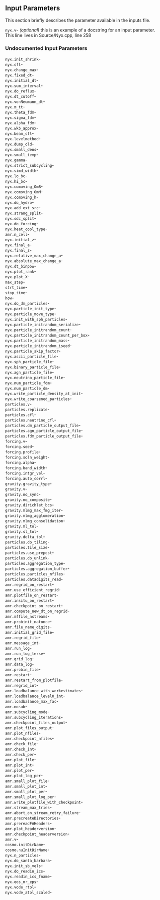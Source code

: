 ## Input Parameters
This section briefly describes the parameter available in the inputs file.

`nyx.v`- _(optional)_ this is an example of a docstring for an input parameter. This line lives in Source/Nyx.cpp, line 258  
### Undocumented Input Parameters

`nyx.init_shrink`-   
`nyx.cfl`-   
`nyx.change_max`-   
`nyx.fixed_dt`-   
`nyx.initial_dt`-   
`nyx.sum_interval`-   
`nyx.do_reflux`-   
`nyx.dt_cutoff`-   
`nyx.vonNeumann_dt`-   
`nyx.m_tt`-   
`nyx.theta_fdm`-   
`nyx.sigma_fdm`-   
`nyx.alpha_fdm`-   
`nyx.wkb_approx`-   
`nyx.beam_cfl`-   
`nyx.levelmethod`-   
`nyx.dump_old`-   
`nyx.small_dens`-   
`nyx.small_temp`-   
`nyx.gamma`-   
`nyx.strict_subcycling`-   
`nyx.simd_width`-   
`nyx.lo_bc`-   
`nyx.hi_bc`-   
`nyx.comoving_OmB`-   
`nyx.comoving_OmM`-   
`nyx.comoving_h`-   
`nyx.do_hydro`-   
`nyx.add_ext_src`-   
`nyx.strang_split`-   
`nyx.sdc_split`-   
`nyx.do_forcing`-   
`nyx.heat_cool_type`-   
`amr.n_cell`-   
`nyx.initial_z`-   
`nyx.final_a`-   
`nyx.final_z`-   
`nyx.relative_max_change_a`-   
`nyx.absolute_max_change_a`-   
`nyx.dt_binpow`-   
`nyx.plot_rank`-   
`nyx.plot_X`-   
`max_step`-   
`strt_time`-   
`stop_time`-   
`how`-   
`nyx.do_dm_particles`-   
`nyx.particle_init_type`-   
`nyx.particle_move_type`-   
`nyx.init_with_sph_particles`-   
`nyx.particle_initrandom_serialize`-   
`nyx.particle_initrandom_count`-   
`nyx.particle_initrandom_count_per_box`-   
`nyx.particle_initrandom_mass`-   
`nyx.particle_initrandom_iseed`-   
`nyx.particle_skip_factor`-   
`nyx.ascii_particle_file`-   
`nyx.sph_particle_file`-   
`nyx.binary_particle_file`-   
`nyx.agn_particle_file`-   
`nyx.neutrino_particle_file`-   
`nyx.num_particle_fdm`-   
`nyx.num_particle_dm`-   
`nyx.write_particle_density_at_init`-   
`nyx.write_coarsened_particles`-   
`particles.v`-   
`particles.replicate`-   
`particles.cfl`-   
`particles.neutrino_cfl`-   
`particles.dm_particle_output_file`-   
`particles.agn_particle_output_file`-   
`particles.fdm_particle_output_file`-   
`forcing.v`-   
`forcing.seed`-   
`forcing.profile`-   
`forcing.soln_weight`-   
`forcing.alpha`-   
`forcing.band_width`-   
`forcing.intgr_vel`-   
`forcing.auto_corrl`-   
`gravity.gravity_type`-   
`gravity.v`-   
`gravity.no_sync`-   
`gravity.no_composite`-   
`gravity.dirichlet_bcs`-   
`gravity.mlmg_max_fmg_iter`-   
`gravity.mlmg_agglomeration`-   
`gravity.mlmg_consolidation`-   
`gravity.ml_tol`-   
`gravity.sl_tol`-   
`gravity.delta_tol`-   
`particles.do_tiling`-   
`particles.tile_size`-   
`particles.use_prepost`-   
`particles.do_unlink`-   
`particles.aggregation_type`-   
`particles.aggregation_buffer`-   
`particles.particles_nfiles`-   
`particles.datadigits_read`-   
`amr.regrid_on_restart`-   
`amr.use_efficient_regrid`-   
`amr.plotfile_on_restart`-   
`amr.insitu_on_restart`-   
`amr.checkpoint_on_restart`-   
`amr.compute_new_dt_on_regrid`-   
`amr.mffile_nstreams`-   
`amr.probinit_natonce`-   
`amr.file_name_digits`-   
`amr.initial_grid_file`-   
`amr.regrid_file`-   
`amr.message_int`-   
`amr.run_log`-   
`amr.run_log_terse`-   
`amr.grid_log`-   
`amr.data_log`-   
`amr.probin_file`-   
`amr.restart`-   
`amr.restart_from_plotfile`-   
`amr.regrid_int`-   
`amr.loadbalance_with_workestimates`-   
`amr.loadbalance_level0_int`-   
`amr.loadbalance_max_fac`-   
`amr.nosub`-   
`amr.subcycling_mode`-   
`amr.subcycling_iterations`-   
`amr.checkpoint_files_output`-   
`amr.plot_files_output`-   
`amr.plot_nfiles`-   
`amr.checkpoint_nfiles`-   
`amr.check_file`-   
`amr.check_int`-   
`amr.check_per`-   
`amr.plot_file`-   
`amr.plot_int`-   
`amr.plot_per`-   
`amr.plot_log_per`-   
`amr.small_plot_file`-   
`amr.small_plot_int`-   
`amr.small_plot_per`-   
`amr.small_plot_log_per`-   
`amr.write_plotfile_with_checkpoint`-   
`amr.stream_max_tries`-   
`amr.abort_on_stream_retry_failure`-   
`amr.precreateDirectories`-   
`amr.prereadFAHeaders`-   
`amr.plot_headerversion`-   
`amr.checkpoint_headerversion`-   
`amr.v`-   
`cosmo.initDirName`-   
`cosmo.nuInitDirName`-   
`nyx.n_particles`-   
`nyx.do_santa_barbara`-   
`nyx.init_sb_vels`-   
`nyx.do_readin_ics`-   
`nyx.readin_ics_fname`-   
`nyx.eos_nr_eps`-   
`nyx.vode_rtol`-   
`nyx.vode_atol_scaled`-   
